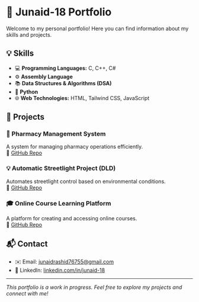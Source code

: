 # 🚀 Junaid-18 Portfolio

Welcome to my personal portfolio! Here you can find information about my skills and projects.

## 💡 Skills

- 💻 **Programming Languages:** C, C++, C#
- ⚙️ **Assembly Language**
- 📚 **Data Structures & Algorithms (DSA)**
- 🐍 **Python**
- 🌐 **Web Technologies:** HTML, Tailwind CSS, JavaScript

## 📂 Projects

### 💊 Pharmacy Management System  
A system for managing pharmacy operations efficiently.  
🔗 [GitHub Repo](https://github.com/junaid-18/pharmacy-management) 

### 💡 Automatic Streetlight Project (DLD)  
Automates streetlight control based on environmental conditions.  
🔗 [GitHub Repo](https://github.com/junaid-18/automatic-streetlight) 

### 🎓 Online Course Learning Platform  
A platform for creating and accessing online courses.  
🔗 [GitHub Repo](https://github.com/junaid-18/online-course-platform) 

## 📬 Contact

- ✉️ Email: junaidrashid76755@gmail.com  
- 🔗 LinkedIn: [linkedin.com/in/junaid-18](https://linkedin.com/in/junaid-18) 

---

*This portfolio is a work in progress. Feel free to explore my projects and connect with me!*





